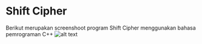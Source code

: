 # Shift Cipher
Berikut merupakan screenshoot program Shift Cipher menggunakan bahasa pemrograman C++
![alt text](https://i.ibb.co/m0LJDWs/Screenshot-2021-09-19-133806.png)

